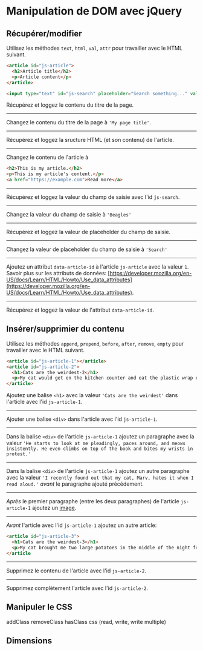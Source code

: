 # Manipulation de DOM avec jQuery

## Récupérer/modifier

Utilisez les méthodes `text`, `html`, `val`, `attr` pour travailler avec le HTML suivant.

```html
<article id="js-article">
  <h2>Article title</h2>
  <p>Article content</p>
</article>

<input type="text" id="js-search" placeholder="Search something..." value="Poodles">
```

Récupérez et loggez le contenu du titre de la page.

---
Changez le contenu du titre de la page à `'My page title'`.

---
Récupérez et loggez la sructure HTML (et son contenu) de l'article.

---
Changez le contenu de l'article à 

```html
<h2>This is my article.</h2>
<p>This is my article's content.</p>
<a href="https://example.com">Read more</a>
```

---
Récupérez et loggez la valeur du champ de saisie avec l'id `js-search`.

---
Changez la valeur du champ de saisie à `'Beagles'`

---
Récupérez et loggez la valeur de placeholder du champ de saisie.

---
Changez la valeur de placeholder du champ de saisie à `'Search'`

---
Ajoutez un attribut `data-article-id` à l'article `js-article` avec la valeur `1`. Savoir plus sur les attributs de données: [https://developer.mozilla.org/en-US/docs/Learn/HTML/Howto/Use_data_attributes](https://developer.mozilla.org/en-US/docs/Learn/HTML/Howto/Use_data_attributes).

---
Récupérez et loggez la valeur de l'attribut `data-article-id`.

## Insérer/supprimier du contenu

Utilisez les méthodes `append`, `prepend`, `before`, `after`, `remove`, `empty` pour travailler avec le HTML suivant.

```html
<article id="js-article-1"></article>
<article id="js-article-2">
  <h1>Cats are the weirdest-2</h1>
  <p>My cat would get on the kitchen counter and eat the plastic wrap on the loaf bread. Just the plastic, not the actual bread.</p>
</article>
```

Ajoutez une balise `<h1>` avec la valeur `'Cats are the weirdest'` dans l'article avec l'id `js-article-1`.

---

Ajouter une balise `<div>` dans l'article avec l'id `js-article-1`.

---

Dans la balise `<div>` de l'article `js-article-1` ajoutez un paragraphe avec la valeur `'He starts to look at me pleadingly, paces around, and meows insistently. He even climbs on top of the book and bites my wrists in protest.'`

---

Dans la balise `<div>` de l'article `js-article-1` ajoutez un autre paragraphe avec la valeur `'I recently found out that my cat, Marv, hates it when I read aloud.'` *avant* le paragraphe ajouté précédement.

---

*Après* le premier paragraphe (entre les deux paragraphes) de l'article `js-article-1` ajoutez un [image](https://cdn.pixabay.com/photo/2018/03/28/16/23/cute-3269715__340.jpg).

---

*Avant* l'article avec l'id `js-article-1` ajoutez un autre article:

```html
<article id="js-article-3">
  <h1>Cats are the weirdest-3</h1>
  <p>My cat brought me two large potatoes in the middle of the night from the kitchen counter.</p>
</article
```
---
Supprimez le contenu de l'article avec l'id `js-article-2`.

---
Supprimez complètement l'article avec l'id `js-article-2`.

## Manipuler le CSS

addClass
removeClass
hasClass
css (read, write, write multiple)

## Dimensions


